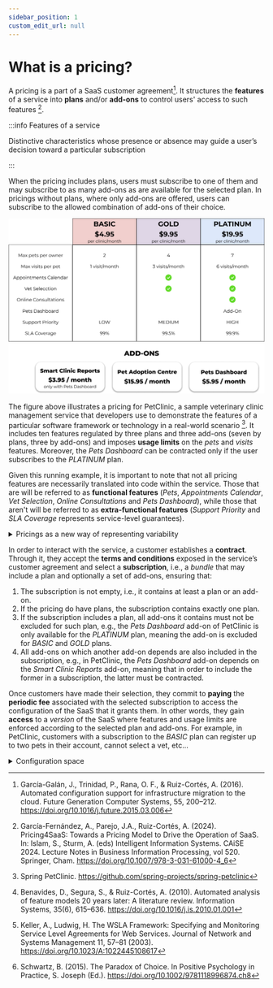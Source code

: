 ```yaml
---
sidebar_position: 1
custom_edit_url: null
---
```


# What is a pricing?

A pricing is a part of a SaaS customer agreement[^1]. It structures the
**features** of a service into **plans** and/or **add-ons** to control users'
access to such features [^2].

:::info Features of a service

Distinctive characteristics whose presence or absence may guide a user’s
decision toward a particular subscription

:::

When the pricing includes plans, users must subscribe to one of them and may
subscribe to as many add-ons as are available for the selected plan. In pricings
without plans, where only add-ons are offered, users can subscribe to the
allowed combination of add-ons of their choice.

![PetClinic Pricing](../../../static/img/petclinic.png)

The figure above illustrates a pricing for PetClinic, a sample veterinary clinic
management service that developers use to demonstrate the features of a
particular software framework or technology in a real-world scenario [^3]. It
includes ten features regulated by three plans and three add-ons (seven by
plans, three by add-ons) and imposes **usage limits** on the _pets_ and _visits_
features. Moreover, the _Pets Dashboard_ can be contracted only if the user
subscribes to the _PLATINUM_ plan.

Given this running example, it is important to note that not all pricing
features are necessarily translated into code within the service. Those that are
will be referred to as **functional features** (_Pets_, _Appointments Calendar_,
_Vet Selection_, _Online Consultations_ and _Pets Dashboard_), while those that
aren't will be referred to as **extra-functional features** (_Support Priority_
and _SLA Coverage_ represents service-level guarantees).

<details>
  <summary>Pricings as a new way of representing variability</summary>

Therefore, a SaaS pricing can be considered as the **intersection** of two distinct,
yet complementary, **paradigms**:

- The modularity and configurability typical of feature models (FMs) in Software
  Product Lines[^4] (SPLs)
- The guarantee-driven approach of service-level agreements[^5] (SLAs).

While FMs emphasize technical modularity, typically defining variability at the
functional feature level, SLAs focus on representing and enforcing
non-functional guarantees (e.g., coverage, support levels), i.e.
extra-functional features.

Pricing models **unify** these perspectives, capturing both dimensions in a
**single variability** structure. As a result, they become powerful artifacts for
addressing the broader business and technical needs of SaaS providers.

</details>

In order to interact with the service, a customer establishes a **contract**.
Through it, they accept the **terms and conditions** exposed in the service’s
customer agreement and select a **subscription**, i.e., a _bundle_ that may include
a plan and optionally a set of add-ons, ensuring that:

1. The subscription is not empty, i.e., it contains at least a plan or an
   add-on.
2. If the pricing do have plans, the subscription contains exactly one plan.
3. If the subscription includes a plan, all add-ons it contains must not be
   excluded for such plan, e.g., the _Pets Dashboard_ add-on of PetClinic is
   only available for the _PLATINUM_ plan, meaning the add-on is excluded for
   _BASIC_ and _GOLD_ plans.
4. All add-ons on which another add-on depends are also included in the
   subscription, e.g., in PetClinic, the _Pets Dashboard_ add-on depends on the
   _Smart Clinic Reports_ add-on, meaning that in order to include the former in
   a subscription, the latter must be contracted.

Once customers have made their selection, they commit to **paying** the
**periodic fee** associated with the selected subscription to access the
configuration of the SaaS that it grants them. In other words, they gain
**access** to a _version_ of the SaaS where features and usage limits are
enforced according to the selected plan and add-ons. For example, in PetClinic,
customers with a subscription to the _BASIC_ plan can register up to two pets in
their account, cannot select a vet, etc...

<details>
   <summary>Configuration space</summary>

Given this structure, determining the set of different configurations within a
pricing may become very challenging. We thus define the configuration space (the
set of different configurations within a pricing) as the first dimension of
variability in such models. In this regard, **add-ons** play a crucial role in
pricing design by enabling a compact set of plans to support a much larger
configuration space accommodating a wide range of user needs without
overwhelming customers with too many plan choices.

**Configuration space cardinality**

To calculate the cardinality of the configuration space we propose the following
formula:

- Let $C$ be the cardinality space
- Let $P$ be the set of plans in the pricing
- Let $m$ be the number of add-ons in the pricing
- Let $n$ be the number of plans in the pricing

```math
\max\ |C| =
\begin{cases}
  2^m - 1 & \text{if } P = \emptyset \\
  n \cdot 2^m & \text{if } P \neq \emptyset
\end{cases}
```

**Example**

Using the previous example we can calculate the cardinality of PetClinic:

- In this PetClinic has three plans so the set is the following: $P = \{Basic, Gold, Platinum\}$
- Since PetClinic has three addons: $m = 3$
- Since PetClinic has three plans: $n = 3$

According to the formula we use $n \cdot 2^m$ to calculate the
cardinality of Petclinic giving the following result:

$$
|C| = 3 \cdot 2^{3} = 3 \cdot 8 = 24
$$

This approach helps to mitigate **decision fatigue**, in line with the _Paradox
of Choice_[^6], which suggests that an excess of options can reduce satisfaction
and hinder decision-making. Unfortunately, such growth of the configuration
space also increases the complexity and cost of managing pricing-driven
development and operation tasks.

</details>

[^1]:
    García-Galán, J., Trinidad, P., Rana, O. F., & Ruiz-Cortés, A. (2016).
    Automated configuration support for infrastructure migration to the cloud.
    Future Generation Computer Systems, 55, 200–212.
    https://doi.org/10.1016/j.future.2015.03.006

[^2]:
    García-Fernández, A., Parejo, J.A., Ruiz-Cortés, A. (2024). Pricing4SaaS:
    Towards a Pricing Model to Drive the Operation of SaaS. In: Islam, S.,
    Sturm, A. (eds) Intelligent Information Systems. CAiSE 2024. Lecture Notes
    in Business Information Processing, vol 520. Springer, Cham.
    https://doi.org/10.1007/978-3-031-61000-4_6

[^3]: Spring PetClinic. https://github.com/spring-projects/spring-petclinic
[^4]:
    Benavides, D., Segura, S., & Ruiz-Cortés, A. (2010). Automated analysis of
    feature models 20 years later: A literature review. Information Systems,
    35(6), 615–636. https://doi.org/10.1016/j.is.2010.01.001

[^5]:
    Keller, A., Ludwig, H. The WSLA Framework: Specifying and Monitoring Service
    Level Agreements for Web Services. Journal of Network and Systems Management
    11, 57–81 (2003). https://doi.org/10.1023/A:1022445108617

[^6]:
    Schwartz, B. (2015). The Paradox of Choice. In Positive Psychology in
    Practice, S. Joseph (Ed.). https://doi.org/10.1002/9781118996874.ch8
